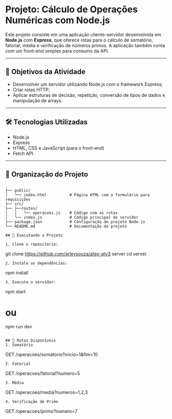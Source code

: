 # Projeto: Cálculo de Operações Numéricas com Node.js

Este projeto consiste em uma aplicação cliente-servidor desenvolvida em **Node.js** com **Express**, que oferece rotas para o cálculo de somatório, fatorial, média e verificação de números primos. A aplicação também conta com um front-end simples para consumo da API.

---

## 🎯 Objetivos da Atividade

- Desenvolver um servidor utilizando Node.js com o framework Express;
- Criar rotas HTTP;
- Aplicar estruturas de decisão, repetição, conversão de tipos de dados e manipulação de arrays.

---

## 🛠️ Tecnologias Utilizadas

- Node.js
- Express
- HTML, CSS e JavaScript (para o front-end)
- Fetch API

---

## 📁 Organização do Projeto

```plaintext
.
├── public/
│   └── index.html          # Página HTML com o formulário para requisições
├── src/
├── ├──routes/
│   │   └── operacoes.js    # Código com as rotas
│   └── index.js            # Código principal do servidor
├── package.json            # Configuração do projeto Node.js
└── README.md               # Documentação do projeto

## 🚀 Executando o Projeto

1. Clone o repositório:
```
git clone https://github.com/arleysouza/algo-atv3 server
cd server
```
2. Instale as dependências:
```
npm install
```
3. Execute o servidor:
```
npm start 
# ou
npm run dev
```

## 🔗 Rotas Disponíveis
1. Somatório
```
GET /operacoes/somatorio?inicio=1&fim=10
```
2. Fatorial
```
GET /operacoes/fatorial?numero=5
```
3. Média
```
GET /operacoes/media?numeros=1,2,3
```
4. Verificação de Primo
```
GET /operacoes/primo?numero=7
```